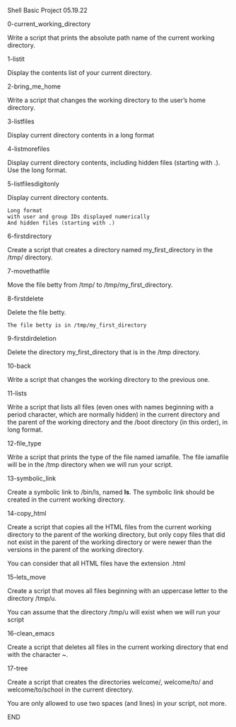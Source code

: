 Shell Basic Project 05.19.22

0-current_working_directory

  Write a script that prints the absolute path name of the current working directory.

1-listit

  Display the contents list of your current directory.

2-bring_me_home

  Write a script that changes the working directory to the user’s home directory.

3-listfiles

  Display current directory contents in a long format

4-listmorefiles

  Display current directory contents, including hidden files (starting with .). Use the long format.

5-listfilesdigitonly

  Display current directory contents.

    Long format
    with user and group IDs displayed numerically
    And hidden files (starting with .)

6-firstdirectory

  Create a script that creates a directory named my_first_directory in the /tmp/ directory.

7-movethatfile

  Move the file betty from /tmp/ to /tmp/my_first_directory.

8-firstdelete

  Delete the file betty.

    The file betty is in /tmp/my_first_directory

9-firstdirdeletion

  Delete the directory my_first_directory that is in the /tmp directory.

10-back

  Write a script that changes the working directory to the previous one.

11-lists

  Write a script that lists all files (even ones with names beginning with a period character,
  which are normally hidden) in the current directory and the parent of the working directory and the /boot directory (in this order),
  in long format.

12-file_type

  Write a script that prints the type of the file named iamafile. The file iamafile will be in the /tmp directory 
  when we will run your script.

13-symbolic_link

  Create a symbolic link to /bin/ls, named __ls__. The symbolic link should be created in the current working directory. 

14-copy_html

  Create a script that copies all the HTML files from the current working directory to the parent of the working directory, 
  but only copy files that did not exist in the parent of the working directory or were newer than the versions in the parent of the working directory.

  You can consider that all HTML files have the extension .html

15-lets_move

  Create a script that moves all files beginning with an uppercase letter to the directory /tmp/u.

  You can assume that the directory /tmp/u will exist when we will run your script

16-clean_emacs

  Create a script that deletes all files in the current working directory that end with the character ~.

17-tree

  Create a script that creates the directories welcome/, welcome/to/ and welcome/to/school in the current directory.

  You are only allowed to use two spaces (and lines) in your script, not more.

END

